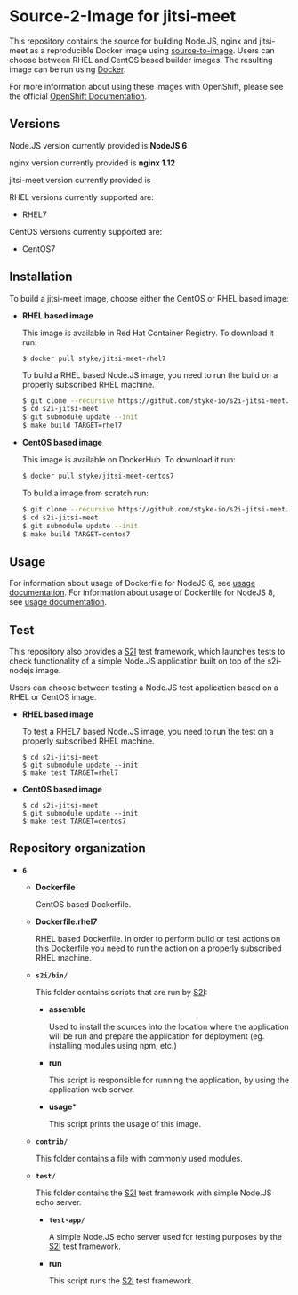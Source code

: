 Source-2-Image for jitsi-meet
====================

This repository contains the source for building Node.JS, nginx and jitsi-meet as a reproducible Docker image using [source-to-image](https://github.com/openshift/source-to-image).
Users can choose between RHEL and CentOS based builder images.
The resulting image can be run using [Docker](http://docker.io).

For more information about using these images with OpenShift, please see the
official [OpenShift Documentation](https://docs.openshift.org/latest/using_images/s2i_images/nodejs.html).


Versions
---------------
Node.JS version currently provided is **NodeJS 6**

nginx version currently provided is **nginx 1.12**

jitsi-meet version currently provided is 

RHEL versions currently supported are:
* RHEL7

CentOS versions currently supported are:
* CentOS7


Installation
---------------
To build a jitsi-meet image, choose either the CentOS or RHEL based image:
*  **RHEL based image**

    This image is available in Red Hat Container Registry. To download it run:

    ```
    $ docker pull styke/jitsi-meet-rhel7
    ```

    To build a RHEL based Node.JS image, you need to run the build on a properly
    subscribed RHEL machine.

    ```bash
    $ git clone --recursive https://github.com/styke-io/s2i-jitsi-meet.git
    $ cd s2i-jitsi-meet
    $ git submodule update --init
    $ make build TARGET=rhel7
    ```

*  **CentOS based image**

    This image is available on DockerHub. To download it run:

    ```bash
    $ docker pull styke/jitsi-meet-centos7
    ```

    To build a image from scratch run:

    ```bash
    $ git clone --recursive https://github.com/styke-io/s2i-jitsi-meet.git
    $ cd s2i-jitsi-meet
    $ git submodule update --init
    $ make build TARGET=centos7
    ```


Usage
---------------------------------

For information about usage of Dockerfile for NodeJS 6,
see [usage documentation](6/README.md).
For information about usage of Dockerfile for NodeJS 8,
see [usage documentation](8/README.md).

Test
---------------------
This repository also provides a [S2I](https://github.com/openshift/source-to-image) test framework,
which launches tests to check functionality of a simple Node.JS application built on top of the s2i-nodejs image.

Users can choose between testing a Node.JS test application based on a RHEL or CentOS image.

*  **RHEL based image**

    To test a RHEL7 based Node.JS image, you need to run the test on a properly
    subscribed RHEL machine.

    ```
    $ cd s2i-jitsi-meet
    $ git submodule update --init
    $ make test TARGET=rhel7
    ```

*  **CentOS based image**

    ```
    $ cd s2i-jitsi-meet
    $ git submodule update --init
    $ make test TARGET=centos7
    ```


Repository organization
------------------------
* **`6`**

    * **Dockerfile**

        CentOS based Dockerfile.

    * **Dockerfile.rhel7**

        RHEL based Dockerfile. In order to perform build or test actions on this
        Dockerfile you need to run the action on a properly subscribed RHEL machine.

    * **`s2i/bin/`**

        This folder contains scripts that are run by [S2I](https://github.com/openshift/source-to-image):

        *   **assemble**

            Used to install the sources into the location where the application
            will be run and prepare the application for deployment (eg. installing
            modules using npm, etc.)

        *   **run**

            This script is responsible for running the application, by using the
            application web server.

        *   **usage***

            This script prints the usage of this image.

    * **`contrib/`**

        This folder contains a file with commonly used modules.

    * **`test/`**

        This folder contains the [S2I](https://github.com/openshift/source-to-image)
        test framework with simple Node.JS echo server.

        * **`test-app/`**

            A simple Node.JS echo server used for testing purposes by the [S2I](https://github.com/openshift/source-to-image) test framework.

        * **run**

            This script runs the [S2I](https://github.com/openshift/source-to-image) test framework.
